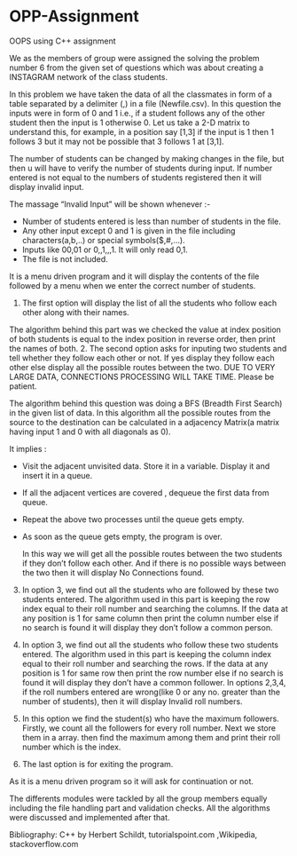 # OPP-Assignment

OOPS using C++ assignment

We as the members of group were assigned the solving the problem number 6 from the given set of questions which was about creating a INSTAGRAM network of the class students.

In this problem we have taken the data of all the classmates in form of a table separated by a delimiter (,) in a file (Newfile.csv). In this question the inputs were in form of 0 and 1 i.e., if a student follows any of the other student then the input is 1 otherwise 0. Let us take a 2-D matrix to understand this, for example, in a position say [1,3] if the input is 1 then 1 follows 3 but it may not be possible that 3 follows 1 at [3,1].

The number of students can be changed by making changes in the file, but then u will have to verify the number of students during input. If number entered is not equal to the numbers of students registered then it will display invalid input.

The massage “Invalid Input” will be shown whenever :- 

* Number of students entered is less than number of students in the file.
* Any other input except 0 and 1 is given in the file including characters(a,b,..) or special symbols($,#,…).
* Inputs like 00,01 or 0,,1,,,1. It will only read 0,1.
* The file is not included.

It is a menu driven program and it will display the contents of the file followed by a menu when we enter the correct number of students.

1. The first option will display the list of all the students who follow each other along with their names. 

The algorithm behind this part was we checked the value at index position of both students is equal to the index position in reverse order, then print the names of both.
2. The second option asks for inputing two students and tell whether they follow each other or not. If yes display they follow each other else display all the possible routes between the two. 
DUE TO VERY LARGE DATA, CONNECTIONS PROCESSING WILL TAKE TIME. Please be patient.

The algorithm behind this question was doing a BFS (Breadth First Search) in the given list of data. In this algorithm all the possible routes from the source to the destination can be calculated in a adjacency
Matrix(a matrix having input 1 and 0 with all diagonals as 0). 

It implies :
* Visit the adjacent unvisited data. Store it in a variable. Display it and insert it in a queue.
* If all the adjacent vertices are covered , dequeue the first data from queue.
* Repeat the above two processes until the queue gets empty.
* As soon as the queue gets empty, the program is over.

     In this way we will get all the possible routes between the two students if they don’t follow each other. And if there is no possible ways between the two then it will display No Connections found.

3. In option 3, we find out all the students who are followed by these two students entered.
The algorithm used in this part is keeping the row index equal to their roll number and searching the columns. If the data at any position is 1 for same column then print the column number else if no search is found it will display they don’t follow a common person. 

4. In option 3, we find out all the students who follow these two students entered.
The algorithm used in this part is keeping the column index equal to their roll number and searching the rows. If the data at any position is 1 for same row then print the row number else if no search is found it will display they don’t have a common follower.
In options 2,3,4, if the roll numbers entered are wrong(like 0 or any no. greater than the number of students), then it will display Invalid roll numbers.

5. In this option we find the student(s) who have the maximum followers.
Firstly, we count all the followers for every roll number.
Next we store them in a array.
then find the maximum among them and print their roll number which is the index.

6. The last option is for exiting the program.

  As it is a menu driven program so it will ask for continuation or not.

The differents modules were tackled by all the group members equally including the file handling part and validation checks. All the algorithms were discussed and implemented after that.

Bibliography:   C++ by Herbert Schildt, tutorialspoint.com ,Wikipedia, stackoverflow.com 
 


